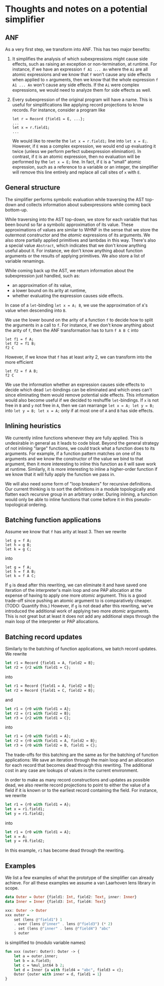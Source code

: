 # Thoughts and notes on a potential simplifier

## ANF

As a very first step, we transform into ANF. This has two major benefits:

1.  It simplifies the analysis of which subexpressions might cause side effects, such as raising an exception or non-termination, at runtime. For instance, if we have an expression `f A1 ... An` where the `Ai` are all atomic expressions and we know that `f` won't cause any side effects when applied to `n` arguments, then we know that the whole expression `f A1 ... An` won't cause any side effects. If the `Ai` were complex expressions, we would need to analyze them for side effects as well.

1.  Every subexpression of the original program will have a name. This is useful for simplifications like applying record projections to know records. For instance, consider a program like
    ```
    let r = Record {field1 = E, ...};
    ...
    let x = r.field1;
    ...
    ```
    We would like to rewrite the `let x = r.field1;` line into `let x = E;`. However, if `E` was a complex expression, we would end up evaluating it twice (unless we perform perfect subexpression elimination). In contrast, if `E` is an atomic expression, then no evaluation will be performed by the `let x = E;` line. In fact, if `E` is a "small" atomic expression, such as a reference to a variable or an integer, the simplifier will remove this line entirely and replace all call sites of `x` with `E`.


## General structure

The simplifier performs symbolic evaluation while traversing the AST top-down and collects information about subexpressions while coming back bottom-up.

While traversing into the AST top-down, we store for each variable that has been bound so far a symbolic approximation of its value. These approximations of values are similar to WHNF in the sense that we store the outermost constructor and the _atomic_ expressions of its arguments. We also store partially applied primitives and lambdas in this way. There's also a special value `Abstract`, which indicates that we don't know anything useful about it. For instance, we don't know anything about function arguments or the results of applying primitives. We also store a list of variable renamings.

While coming back up the AST, we return information about the subexpression just handled, such as:

* an approximation of its value,
* a lower bound on its arity at runtime,
* whether evaluating the expression causes side effects.

In case of a `let`-binding `let x = A; B`, we use the approximation of `A`'s value when descending into `B`.

We use the lower bound on the arity of a function `f` to decide how to split the arguments in a call to `f`. For instance, if we don't know anything about the arity of `f`, then the ANF transformation has to turn `f A B C` into
```
let f1 = f A;
let f2 = f1 B;
f2 C
```
However, if we know that `f` has at least arity 2, we can transform into the more efficient
```
let f2 = f A B;
f2 C
```

We use the information whether an expression causes side effects to decide which dead `let`-bindings can be eliminated and which ones can't since eliminating them would remove potential side effects. This information would also become useful if we decided to reshuffle `let`-bindings. If `x` is not free in `B` and `y` not free in `A`, then we can rearrange `let x = A; let y = B;` into `let y = B; let x = A;` only if at most one of `A` and `B` has side effects.


## Inlining heuristics

We currently inline functions whenever they are fully applied. This is undesirable in general as it leads to code bloat. Beyond the general strategy of not inlining "large" functions, we could track what a function does to its arguments. For example, if a function pattern matches on one of its arguments and we know the constructor of the value we bind to that argument, then it more interesting to inline this function as it will save work at runtime. Similarly, it is more interesting to inline a higher-order function if we know that it will fully apply the function we pass in.

We will also need some form of "loop breakers" for recursive definitions. Our current thinking is to sort the definitions in a module topologically and flatten each recursive group in an arbitrary order. During inlining, a function would only be able to inline functions that come before it in this pseudo-topological ordering.


## Batching function applications

Assume we know that `f` has arity at least 3. Then we rewrite
```
let g = f A;
let h = g B;
let k = g C;
```
into
```
let g = f A;
let h = f A B;
let k = f A C;
```
If `g` is dead after this rewriting, we can eliminate it and have saved one iteration of the interpreter's main loop and one PAP allocation at the expense of having to apply one more _atomic_ argument. This is a good trade-off since pushing an atomic argument to is comparatively cheaper. (TODO: Quantify this.) However, if `g` is not dead after this rewriting, we've introduced the additional work of applying two more _atomic_ arguments. This is not great but at least it does not add any additional steps through the main loop of the interpreter or PAP allocations.


## Batching record updates

Similarly to the batching of function applications, we batch record updates. We rewrite
```ocaml
let r1 = Record {field1 = A, field2 = B};
let r2 = {r2 with field1 = C};
```
into
```ocaml
let r1 = Record {field1 = A, field2 = B};
let r2 = Record {field1 = C, field2 = B};
```
and
```ocaml
let r1 = {r0 with field1 = A};
let r2 = {r1 with field2 = B};
let r3 = {r2 with field1 = C};
```
into
```ocaml
let r1 = {r0 with field1 = A};
let r2 = {r0 with field1 = A, field2 = B};
let r3 = {r0 with field2 = B, field1 = C};
```
The trade-offs for this batching are the same as for the batching of function applications: We save an iteration through the main loop and an allocation for each record that becomes dead through this rewriting. The additional cost in any case are lookups of values in the current environment.

In order to make as many record constructions and updates as possible dead, we also rewrite record projections to point to either the value of a field if it is known or to the earliest record containing the field. For instance, we rewrite
```ocaml
let r1 = {r0 with field1 = A};
let x = r1.field1;
let y = r1.field2;
```
into
```ocaml
let r1 = {r0 with field1 = A};
let x = A;
let y = r0.field2;
```
In this example, `r1` has become dead through the rewriting.


## Examples

We list a few examples of what the prototype of the simplifier can already achieve. For all these examples we assume a van Laarhoven lens library in scope.

```haskell
data Outer = Outer {field1: Int, field2: Text, inner: Inner}
data Inner = Inner {field3: Int, field4: Text}

xxx: Outer -> Outer
xxx outer =
    set (lens @"field1") 1
    . over (lens @"inner" . lens @"field3") (* 2)
    . set (lens @"inner" . lens @"field4") "abc"
    $ outer
```
is simplified to (modulo variable names)
```ocaml
fun xxx (outer: Outer): Outer -> {
    let a = outer.inner;
    let b = a.field3;
    let c = %mul_int64 b 2;
    let d = Inner {a with field4 = "abc", field3 = c};
    Outer {outer with inner = d, field1 = 1}
}
```
